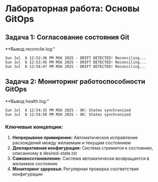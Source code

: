 # Лабораторная работа: Основы GitOps

## Задача 1: Согласование состояния Git

**Вывод reconcile.log:"
```
Sun Jul  6 12:52:36 PM MSK 2025 - DRIFT DETECTED! Reconciling...
Sun Jul  6 12:53:45 PM MSK 2025 - DRIFT DETECTED! Reconciling...
Sun Jul  6 12:54:47 PM MSK 2025 - DRIFT DETECTED! Reconciling...
```

## Задача 2: Мониторинг работоспособности GitOps

**Вывод health.log:"
```
Sun Jul  6 12:54:35 PM MSK 2025 - OK: States synchronized
Sun Jul  6 12:54:50 PM MSK 2025 - OK: States synchronized
```

### Ключевые концепции:
1. **Непрерывное примирение:** Автоматическое исправление расхождений между желаемым и текущим состоянием
2. **Декларативная конфигурация:** Система стремится к состоянию, описанному в desired-state.txt
3. **Самовосстановление:** Система автоматически возвращается в желаемое состояние
4. **Мониторинг здоровья:** Регулярная проверка соответствия конфигурации
